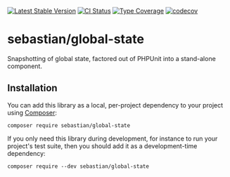 [![Latest Stable Version](https://poser.pugx.org/sebastian/global-state/v/stable.png)](https://packagist.org/packages/sebastian/global-state)
[![CI Status](https://github.com/sebastianbergmann/global-state/workflows/CI/badge.svg)](https://github.com/sebastianbergmann/global-state/actions)
[![Type Coverage](https://shepherd.dev/github/sebastianbergmann/global-state/coverage.svg)](https://shepherd.dev/github/sebastianbergmann/global-state)
[![codecov](https://codecov.io/gh/sebastianbergmann/global-state/branch/main/graph/badge.svg)](https://codecov.io/gh/sebastianbergmann/global-state)

# sebastian/global-state

Snapshotting of global state, factored out of PHPUnit into a stand-alone component.

## Installation

You can add this library as a local, per-project dependency to your project using [Composer](https://getcomposer.org/):

```
composer require sebastian/global-state
```

If you only need this library during development, for instance to run your project's test suite, then you should add it as a development-time dependency:

```
composer require --dev sebastian/global-state
```
